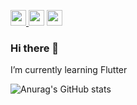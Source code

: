 <p>
 <a href="https://www.linkedin.com/in/aymen-ben-salah-b60b5a153/">
<img src="https://img.shields.io/badge/linkedin-%230077B5.svg?&style=for-the-badge&logo=linkedin&logoColor=white" height=25>
</a> <a href="https://www.instagram.com/aymenn_bs/">
<img src="https://img.shields.io/badge/instagram-%23E4405F.svg?&style=for-the-badge&logo=instagram&logoColor=white" height=25></a>
 </a> <a href="https://twitter.com/Aymenbe49803679">
<img src="https://img.shields.io/twitter/url?style=social?&style=for-the-badge&logo=instagram&logoColor=white" height=25></a>
</p>

### Hi there 👋

I’m currently learning Flutter

![Anurag's GitHub stats](https://github-readme-stats.vercel.app/api?username=aymenbs2&show_icons=true&title_color=24292E&text_color=24292E&icon_color=0A6AD3)
